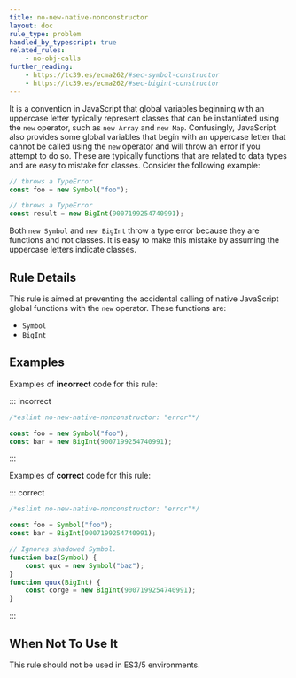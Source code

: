 ```yaml
---
title: no-new-native-nonconstructor
layout: doc
rule_type: problem
handled_by_typescript: true
related_rules:
    - no-obj-calls
further_reading:
    - https://tc39.es/ecma262/#sec-symbol-constructor
    - https://tc39.es/ecma262/#sec-bigint-constructor
---
```


It is a convention in JavaScript that global variables beginning with an uppercase letter typically represent classes that can be instantiated using the `new` operator, such as `new Array` and `new Map`. Confusingly, JavaScript also provides some global variables that begin with an uppercase letter that cannot be called using the `new` operator and will throw an error if you attempt to do so. These are typically functions that are related to data types and are easy to mistake for classes. Consider the following example:

```js
// throws a TypeError
const foo = new Symbol("foo");

// throws a TypeError
const result = new BigInt(9007199254740991);
```

Both `new Symbol` and `new BigInt` throw a type error because they are functions and not classes. It is easy to make this mistake by assuming the uppercase letters indicate classes.

## Rule Details

This rule is aimed at preventing the accidental calling of native JavaScript global functions with the `new` operator. These functions are:

-   `Symbol`
-   `BigInt`

## Examples

Examples of **incorrect** code for this rule:

::: incorrect

```js
/*eslint no-new-native-nonconstructor: "error"*/

const foo = new Symbol("foo");
const bar = new BigInt(9007199254740991);
```

:::

Examples of **correct** code for this rule:

::: correct

```js
/*eslint no-new-native-nonconstructor: "error"*/

const foo = Symbol("foo");
const bar = BigInt(9007199254740991);

// Ignores shadowed Symbol.
function baz(Symbol) {
    const qux = new Symbol("baz");
}
function quux(BigInt) {
    const corge = new BigInt(9007199254740991);
}
```

:::

## When Not To Use It

This rule should not be used in ES3/5 environments.
